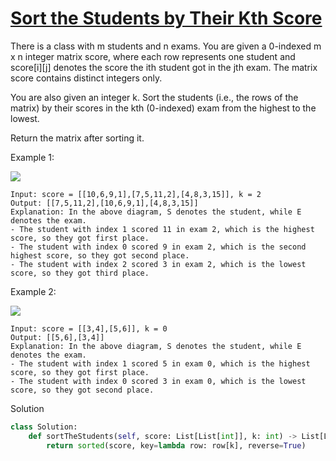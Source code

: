 # [Sort the Students by Their Kth Score](https://leetcode.com/problems/sort-the-students-by-their-kth-score/description/)

There is a class with m students and n exams. You are given a 0-indexed m x n integer matrix score, where each row 
represents one student and score[i][j] denotes the score the ith student got in the jth exam. The matrix score contains distinct integers only.

You are also given an integer k. Sort the students (i.e., the rows of the matrix) by their scores in the kth (0-indexed)
exam from the highest to the lowest.

Return the matrix after sorting it.

Example 1:

![](https://assets.leetcode.com/uploads/2022/11/30/example1.png)

```
Input: score = [[10,6,9,1],[7,5,11,2],[4,8,3,15]], k = 2
Output: [[7,5,11,2],[10,6,9,1],[4,8,3,15]]
Explanation: In the above diagram, S denotes the student, while E denotes the exam.
- The student with index 1 scored 11 in exam 2, which is the highest score, so they got first place.
- The student with index 0 scored 9 in exam 2, which is the second highest score, so they got second place.
- The student with index 2 scored 3 in exam 2, which is the lowest score, so they got third place.
```

Example 2:

![](https://assets.leetcode.com/uploads/2022/11/30/example2.png)

```
Input: score = [[3,4],[5,6]], k = 0
Output: [[5,6],[3,4]]
Explanation: In the above diagram, S denotes the student, while E denotes the exam.
- The student with index 1 scored 5 in exam 0, which is the highest score, so they got first place.
- The student with index 0 scored 3 in exam 0, which is the lowest score, so they got second place.
```
Solution
```python
class Solution:
    def sortTheStudents(self, score: List[List[int]], k: int) -> List[List[int]]:
        return sorted(score, key=lambda row: row[k], reverse=True)
```